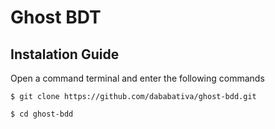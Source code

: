 # Ghost BDT

## Instalation Guide
Open a command terminal and enter the following commands

```
$ git clone https://github.com/dababativa/ghost-bdd.git
```
```
$ cd ghost-bdd
```
